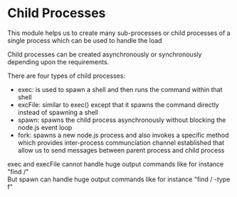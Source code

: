 # Child Processes

This module helps us to create many sub-processes or child processes of a single process which can be used to handle the load  

Child processes can be created asynchronously or synchronously depending upon the requirements.  

There are four types of child processes:
- exec: is used to spawn a shell and then runs the command within that shell  
- excFile: similar to exec() except that it spawns the command directly instead of spawning a shell  
- spawn: spawns the child process asynchronously without blocking the node.js event loop  
- fork: spawns a new node.js process and also invokes a specific method which provides inter-process communciation channel established that allow us to send messages between parent process and child process  


exec and execFile cannot handle huge output commands like for instance "find /"  
But spawn can handle huge output commands like for instance "find / -type f"
